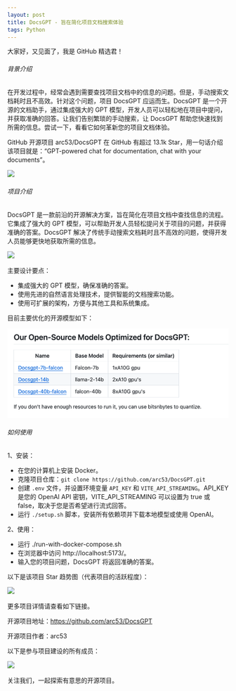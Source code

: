 ```yaml
---
layout: post
title: DocsGPT - 旨在简化项目文档搜索体验
tags: Python
---
```


大家好，又见面了，我是 GitHub 精选君！

###### 背景介绍

在开发过程中，经常会遇到需要查找项目文档中的信息的问题。但是，手动搜索文档耗时且不高效。针对这个问题，项目 DocsGPT 应运而生。DocsGPT 是一个开源的文档助手，通过集成强大的 GPT 模型，开发人员可以轻松地在项目中提问，并获取准确的回答。让我们告别繁琐的手动搜索，让 DocsGPT 帮助您快速找到所需的信息。尝试一下，看看它如何革新您的项目文档体验。

GitHub 开源项目 arc53/DocsGPT 在 GitHub 有超过 13.1k Star，用一句话介绍该项目就是：“GPT-powered chat for documentation, chat with your documents”。

![](https://d3dg1063dc54p9.cloudfront.net/videos/demov3.gif)

###### 项目介绍

DocsGPT 是一款前沿的开源解决方案，旨在简化在项目文档中查找信息的流程。它集成了强大的 GPT 模型，可以帮助开发人员轻松提问关于项目的问题，并获得准确的答案。DocsGPT 解决了传统手动搜索文档耗时且不高效的问题，使得开发人员能够更快地获取所需的信息。

![](https://user-images.githubusercontent.com/17906039/220427472-2644cff4-7666-46a5-819f-fc4a521f63c7.png)

主要设计要点：

- 集成强大的 GPT 模型，确保准确的答案。
- 使用先进的自然语言处理技术，提供智能的文档搜索功能。
- 使用可扩展的架构，方便与其他工具和系统集成。

目前主要优化的开源模型如下：

![](https://raw.githubusercontent.com/ZhuPeng/pic/master/images/compress_image-20231202231102145.png)

###### 如何使用

1、安装：

- 在您的计算机上安装 Docker。
- 克隆项目仓库：`git clone https://github.com/arc53/DocsGPT.git`
- 创建 `.env` 文件，并设置环境变量 `API_KEY` 和 `VITE_API_STREAMING`。API_KEY 是您的 OpenAI API 密钥，VITE_API_STREAMING 可以设置为 true 或 false，取决于您是否希望进行流式回答。
- 运行 `./setup.sh` 脚本，安装所有依赖项并下载本地模型或使用 OpenAI。

2、使用：

- 运行 ./run-with-docker-compose.sh
- 在浏览器中访问 http://localhost:5173/。
- 输入您的项目问题，DocsGPT 将返回准确的答案。


以下是该项目 Star 趋势图（代表项目的活跃程度）：

![](https://api.star-history.com/svg?repos=arc53/DocsGPT&type=Timeline)

更多项目详情请查看如下链接。

开源项目地址：https://github.com/arc53/DocsGPT 

开源项目作者：arc53

以下是参与项目建设的所有成员：

![](https://contrib.rocks/image?repo=arc53/DocsGPT)

关注我们，一起探索有意思的开源项目。

